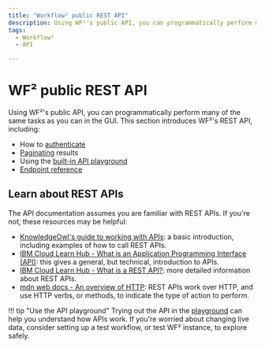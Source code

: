 ```yaml
---
title: "Workflow² public REST API"
description: Using WF²'s public API, you can programmatically perform many of the same tasks as you can in the GUI. This section introduces WF²'s REST API.
tags:
  - Workflow²
  - API

---
```

# WF² public REST API

Using WF²'s public API, you can programmatically perform many of the same tasks as you can in the GUI. This section introduces WF²'s REST API, including:

* How to [authenticate](/workflow/api/authentication/)
* [Paginating](/workflow/api/pagination/) results
* Using the [built-in API playground](/workflow/api/using-api-playground/)
* [Endpoint reference](/workflow/api/api-reference/)



## Learn about REST APIs

The API documentation assumes you are familiar with REST APIs. If you're not, these resources may be helpful:

* [KnowledgeOwl's guide to working with APIs](https://support.knowledgeowl.com/help/working-with-apis): a basic introduction, including examples of how to call REST APIs.
* [IBM Cloud Learn Hub - What is an Application Programming Interface (API)](https://www.ibm.com/cloud/learn/api): this gives a general, but technical, introduction to APIs.
* [IBM Cloud Learn Hub - What is a REST API?](https://www.ibm.com/cloud/learn/rest-apis): more detailed information about REST APIs.
* [mdn web docs - An overview of HTTP](https://developer.mozilla.org/en-US/docs/Web/HTTP/Overview): REST APIs work over HTTP, and use HTTP verbs, or methods, to indicate the type of action to perform.

!!! tip "Use the API playground"
    Trying out the API in the [playground](/workflow/api/using-api-playground/) can help you understand how APIs work. If you're worried about changing live data, consider setting up a test workflow, or test WF² instance, to explore safely.